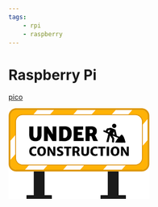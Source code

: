 ```yaml
---
tags:
    - rpi
    - raspberry
---
```


# Raspberry Pi

[pico](https://www.youtube.com/watch?v=r3ievjWr_xM)

![](../../../assets/images/under_construction.png)